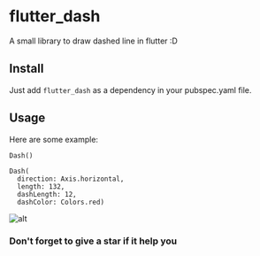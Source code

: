 # flutter_dash

A small library to draw dashed line in flutter :D

## Install

Just add `flutter_dash` as a dependency in your pubspec.yaml file.

## Usage

Here are some example:
```
Dash()
```
```
Dash(
  direction: Axis.horizontal,
  length: 132,
  dashLength: 12,
  dashColor: Colors.red)
  ```

![alt](https://raw.githubusercontent.com/huy-lv/flutter_dash/master/exampleimage.png)

### Don't forget to give a star if it help you 

